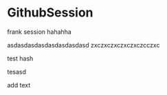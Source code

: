 # GithubSession
frank session hahahha



asdasdasdasdasdasdasdasd
zxczxczxczxczxczcczxc


test hash


tesasd


add text